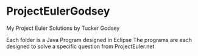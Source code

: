 # ProjectEulerGodsey
My Project Euler Solutions
by Tucker Godsey

Each folder is a Java Program designed in Eclipse
The programs are each designed to solve a specific question from ProjectEuler.net
